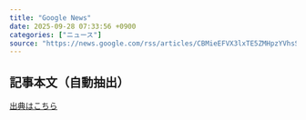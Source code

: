 ```yaml
---
title: "Google News"
date: 2025-09-28 07:33:56 +0900
categories: ["ニュース"]
source: "https://news.google.com/rss/articles/CBMieEFVX3lxTE5ZMHpzYVhsSzBjUnRVTndUWlBMaGpVMko5aWlDeXYwZG02WlNGNHlYSHdmc09JNW1GRk9BLUxhZFUyTDNLbjhYdVpWU3JJUnRYcXFleTlKb3hVaGh6YnlKZ3NZb0Y2OERaQVZ0UUctUVZhU2c5T1hhVtIBgAFBVV95cUxPeFZvRlQ4QmdOdmNLejEyc3E0T1ZfRDZaMlVURi1CZTlIdHlqb0c5SndhUUdpbUQxalppT1VuRlp0RXpEUTk2YkZIV1dkVTVYbFFCcHpYT0pEUTNmdUVSemo5SVB1cE1BM3k5QWFqYmRtTXdxTTlHUHRoUDZSenA2UA?oc=5"
---
```


## 記事本文（自動抽出）
<body class="y0K44d EA71Tc" id="readabilityBody"></body>

[出典はこちら](https://news.google.com/rss/articles/CBMieEFVX3lxTE5ZMHpzYVhsSzBjUnRVTndUWlBMaGpVMko5aWlDeXYwZG02WlNGNHlYSHdmc09JNW1GRk9BLUxhZFUyTDNLbjhYdVpWU3JJUnRYcXFleTlKb3hVaGh6YnlKZ3NZb0Y2OERaQVZ0UUctUVZhU2c5T1hhVtIBgAFBVV95cUxPeFZvRlQ4QmdOdmNLejEyc3E0T1ZfRDZaMlVURi1CZTlIdHlqb0c5SndhUUdpbUQxalppT1VuRlp0RXpEUTk2YkZIV1dkVTVYbFFCcHpYT0pEUTNmdUVSemo5SVB1cE1BM3k5QWFqYmRtTXdxTTlHUHRoUDZSenA2UA?oc=5)
